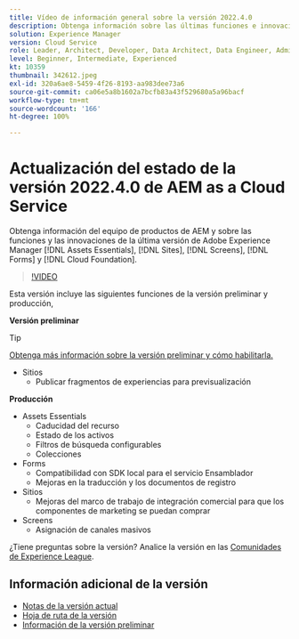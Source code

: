 ```yaml
---
title: Vídeo de información general sobre la versión 2022.4.0
description: Obtenga información sobre las últimas funciones e innovaciones de la versión 2022.4.0 para Adobe Experience Manager  [!DNL Assets Essentials], [!DNL Sites], [!DNL Screens], [!DNL Forms]  y  [!DNL Cloud Foundation].
solution: Experience Manager
version: Cloud Service
role: Leader, Architect, Developer, Data Architect, Data Engineer, Admin, User
level: Beginner, Intermediate, Experienced
kt: 10359
thumbnail: 342612.jpeg
exl-id: 320a6ae8-5459-4f26-8193-aa983dee73a6
source-git-commit: ca06e5a8b1602a7bcfb83a43f529680a5a96bacf
workflow-type: tm+mt
source-wordcount: '166'
ht-degree: 100%

---
```


# Actualización del estado de la versión 2022.4.0 de AEM as a Cloud Service

Obtenga información del equipo de productos de AEM y sobre las funciones y las innovaciones de la última versión de Adobe Experience Manager [!DNL Assets Essentials], [!DNL Sites], [!DNL Screens], [!DNL Forms] y [!DNL Cloud Foundation].

>[!VIDEO](https://video.tv.adobe.com/v/342612/?quality=12&learn=on)

Esta versión incluye las siguientes funciones de la versión preliminar y producción,

**Versión preliminar**

>[!TIP]
>
>[Obtenga más información sobre la versión preliminar y cómo habilitarla.](https://experienceleague.adobe.com/docs/experience-manager-cloud-service/content/release-notes/prerelease.html?lang=es)

* Sitios
   * Publicar fragmentos de experiencias para previsualización

**Producción**

* Assets Essentials
   * Caducidad del recurso
   * Estado de los activos
   * Filtros de búsqueda configurables
   * Colecciones
* Forms
   * Compatibilidad con SDK local para el servicio Ensamblador
   * Mejoras en la traducción y los documentos de registro
* Sitios
   * Mejoras del marco de trabajo de integración comercial para que los componentes de marketing se puedan comprar
* Screens
   * Asignación de canales masivos

¿Tiene preguntas sobre la versión?  Analice la versión en las [Comunidades de Experience League](https://adobe.ly/3LO0gOo).

## Información adicional de la versión

* [Notas de la versión actual](https://experienceleague.adobe.com/docs/experience-manager-cloud-service/content/release-notes/home.html?lang=es)
* [Hoja de ruta de la versión](https://experienceleague.adobe.com/docs/experience-manager-release-information/aem-release-updates/update-releases-roadmap.html?lang=es)
* [Información de la versión preliminar](https://experienceleague.adobe.com/docs/experience-manager-cloud-service/content/release-notes/prerelease.html?lang=es)
